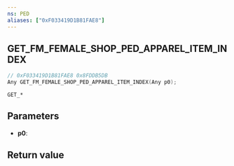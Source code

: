 ```yaml
---
ns: PED
aliases: ["0xF033419D1B81FAE8"]
---
```

## GET_FM_FEMALE_SHOP_PED_APPAREL_ITEM_INDEX

```c
// 0xF033419D1B81FAE8 0x8FDDB5DB
Any GET_FM_FEMALE_SHOP_PED_APPAREL_ITEM_INDEX(Any p0);
```

```
GET_*
```

## Parameters
* **p0**: 

## Return value

